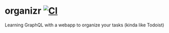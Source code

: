 # organizr [![CI](https://github.com/armandmgt/organizr/workflows/CI/badge.svg)](https://github.com/armandmgt/organizr/actions)
Learning GraphQL with a webapp to organize your tasks (kinda like Todoist)
